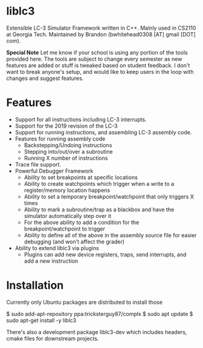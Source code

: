 liblc3
======

Extensible LC-3 Simulator Framework written in C++. Mainly used in CS2110 at Georgia Tech.  Maintained by Brandon (bwhitehead0308 [AT] gmail [DOT] com).

__Special Note__ Let me know if your school is using any portion of the tools provided here. The tools are subject to change every semester as new features are added or stuff is tweaked based on student feedback. I don't want to break anyone's setup, and would like to keep users in the loop with changes and suggest features.


# Features
* Support for all instructions including LC-3 interrupts.
* Support for the 2019 revision of the LC-3
* Support for running instructions, and assembling LC-3 assembly code.
* Features for running assembly code
    * Backstepping/Undoing instructions
    * Stepping into/out/over a subroutine
    * Running X number of instructions
* Trace file support.
* Powerful Debugger Framework
  * Ability to set breakpoints at specific locations
  * Ability to create watchpoints which trigger when a write to a register/memory location happens
  * Ability to set a temporary breakpoint/watchpoint that only triggers X times
  * Ability to mark a subroutine/trap as a blackbox and have the simulator automatically step over it
  * For the above ability to add a condition for the breakpoint/watchpoint to trigger
  * Ability to define all of the above in the assembly source file for easier debugging (and won't affect the grader)
* Ability to extend liblc3 via plugins
  * Plugins can add new device registers, traps, send interrupts, and add a new instruction


# Installation
Currently only Ubuntu packages are distributed to install those

$ sudo add-apt-repository ppa:tricksterguy87/complx
$ sudo apt update
$ sudo apt-get install -y liblc3

There's also a development package liblc3-dev which includes headers, cmake files for downstream projects.

